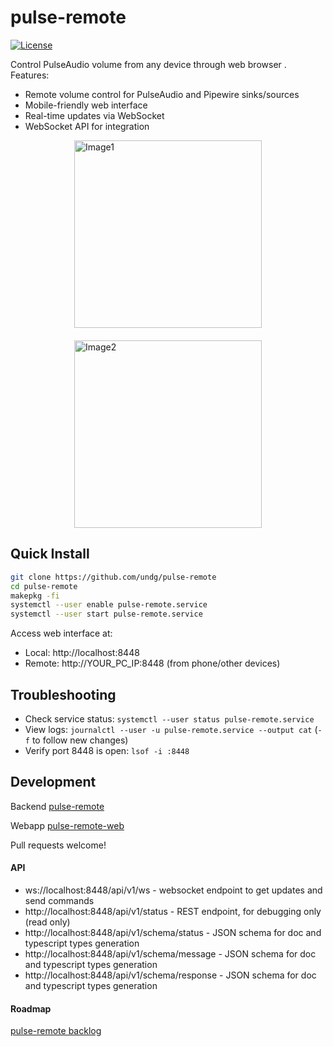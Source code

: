 # pulse-remote
[![License](https://img.shields.io/github/license/undg/pulse-remote)](https://github.com/undg/pulse-remote/blob/main/LICENSE)

Control PulseAudio volume from any device through web browser <!-- or mobile app -->. Features:
- Remote volume control for PulseAudio and Pipewire sinks/sources
- Mobile-friendly web interface
- Real-time updates via WebSocket
- WebSocket API for integration

<div style="display: flex; justify-content: center; gap: 20px; flex-wrap: wrap;">
  <img src="https://github.com/user-attachments/assets/464f7ee0-b1b8-4dbf-86d2-6310b97b3678" width="300" alt="Image1">
  <img src="https://github.com/user-attachments/assets/3e9cd49a-666e-43d6-a0a5-1a1830f74cfd" width="300" alt="Image2">
</div>

## Quick Install
```bash
git clone https://github.com/undg/pulse-remote
cd pulse-remote
makepkg -fi
systemctl --user enable pulse-remote.service
systemctl --user start pulse-remote.service
```
Access web interface at:
- Local: http://localhost:8448
- Remote: http://YOUR_PC_IP:8448 (from phone/other devices)

## Troubleshooting
- Check service status: `systemctl --user status pulse-remote.service`
- View logs: `journalctl --user -u pulse-remote.service --output cat` (`-f` to follow new changes)
- Verify port 8448 is open: `lsof -i :8448`

## Development 
Backend [pulse-remote](https://github.com/undg/pulse-remote)

Webapp [pulse-remote-web](https://github.com/undg/pulse-remote-web)

Pull requests welcome!

#### API
- ws://localhost:8448/api/v1/ws - websocket endpoint to get updates and send commands
- http://localhost:8448/api/v1/status - REST endpoint, for debugging only (read only)
- http://localhost:8448/api/v1/schema/status - JSON schema for doc and typescript types generation
- http://localhost:8448/api/v1/schema/message - JSON schema for doc and typescript types generation
- http://localhost:8448/api/v1/schema/response - JSON schema for doc and typescript types generation

#### Roadmap
[pulse-remote backlog](https://github.com/users/undg/projects/4)

